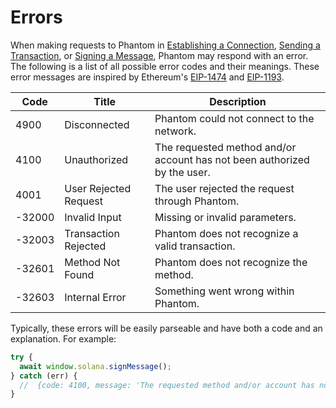 # Errors

When making requests to Phantom in [Establishing a Connection](extension-and-in-app-browser-web-apps/establishing-a-connection.md), [Sending a Transaction](extension-and-in-app-browser-web-apps/sending-a-transaction.md), or [Signing a Message](extension-and-in-app-browser-web-apps/signing-a-message.md), Phantom may respond with an error. The following is a list of all possible error codes and their meanings. These error messages are inspired by Ethereum's [EIP-1474](https://eips.ethereum.org/EIPS/eip-1474#error-codes) and [EIP-1193](https://eips.ethereum.org/EIPS/eip-1193#provider-errors).

| Code   | Title                 | Description                                                              |
| ------ | --------------------- | ------------------------------------------------------------------------ |
| 4900   | Disconnected          | Phantom could not connect to the network.                                |
| 4100   | Unauthorized          | The requested method and/or account has not been authorized by the user. |
| 4001   | User Rejected Request | The user rejected the request through Phantom.                           |
| -32000 | Invalid Input         | Missing or invalid parameters.                                           |
| -32003 | Transaction Rejected  | Phantom does not recognize a valid transaction.                          |
| -32601 | Method Not Found      | Phantom does not recognize the method.                                   |
| -32603 | Internal Error        | Something went wrong within Phantom.                                     |

Typically, these errors will be easily parseable and have both a code and an explanation. For example:

```javascript
try {
  await window.solana.signMessage();
} catch (err) {
  //  {code: 4100, message: 'The requested method and/or account has not been authorized by the user.'}
}
```
